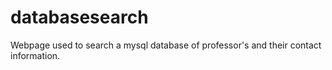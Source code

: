 # databasesearch

Webpage used to search a mysql database of professor's and their contact information.
